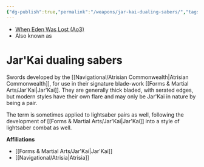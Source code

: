 ```yaml
---
{"dg-publish":true,"permalink":"/weapons/jar-kai-dualing-sabers/","tags":["galacticsenate imperialsenate","resistance firstorder","sith jedi","fauna"]}
---
```


- [When Eden Was Lost (Ao3)](https://archiveofourown.org/works/19334440/chapters/45992584)
- Also known as
# Jar'Kai dualing sabers

Swords developed by the [[Navigational/Atrisian Commonwealth\|Atrisian Commonwealth]], for use in their signature blade-work [[Forms & Martial Arts/Jar'Kai\|Jar'Kai]]. They are generally thick bladed, with serated edges, but modern styles have their own flare and may only be Jar'Kai in nature by being a pair. 

The term is sometimes applied to lightsaber pairs as well, following the development of [[Forms & Martial Arts/Jar'Kai\|Jar'Kai]] into a style of lightsaber combat as well.

**Affiliations** 
- [[Forms & Martial Arts/Jar'Kai\|Jar'Kai]]
- [[Navigational/Atrisia\|Atrisia]]
